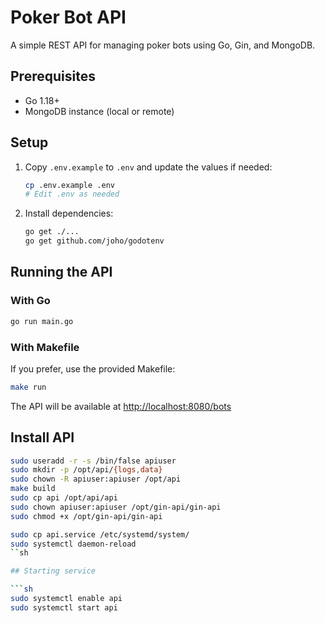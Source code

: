 # Poker Bot API

A simple REST API for managing poker bots using Go, Gin, and MongoDB.

## Prerequisites

-   Go 1.18+
-   MongoDB instance (local or remote)

## Setup

1. Copy `.env.example` to `.env` and update the values if needed:
    ```sh
    cp .env.example .env
    # Edit .env as needed
    ```
2. Install dependencies:
    ```sh
    go get ./...
    go get github.com/joho/godotenv
    ```

## Running the API

### With Go

```sh
go run main.go
```

### With Makefile

If you prefer, use the provided Makefile:

```sh
make run
```

The API will be available at [http://localhost:8080/bots](http://localhost:8080/bots)

## Install API

```sh
sudo useradd -r -s /bin/false apiuser
sudo mkdir -p /opt/api/{logs,data}
sudo chown -R apiuser:apiuser /opt/api
make build
sudo cp api /opt/api/api
sudo chown apiuser:apiuser /opt/gin-api/gin-api
sudo chmod +x /opt/gin-api/gin-api

sudo cp api.service /etc/systemd/system/
sudo systemctl daemon-reload
``sh

## Starting service

```sh
sudo systemctl enable api
sudo systemctl start api
```